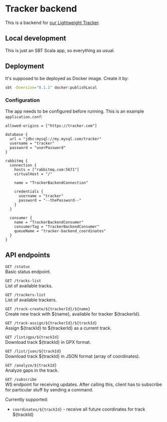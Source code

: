 # Tracker backend

This is a backend for [our Lightweight Tracker](https://github.com/litvinov-tabor2022/lightweight-gps-tracker).

## Local development

This is just an SBT Scala app, so everything as usual.

## Deployment

It's supposed to be deployed as Docker image. Create it by:

```bash
sbt -Dversion="0.1.1" docker:publishLocal
```

### Configuration

The app needs to be configured before running. This is an example `application.conf`:

```hocon
allowed-origins = ["https://tracker.com"]

database {
  url = "jdbc:mysql://my.mysql.com/tracker"
  username = "tracker"
  password = "userPassword"
}

rabbitmq {
  connection {
    hosts = ["rabbitmq.com:5671"]
    virtualHost = "/"

    name = "TrackerBackendConnection"

    credentials {
      username = "tracker"
      password = "--thePassword--"
    }
  }

  consumer {
    name = "TrackerBackendConsumer"
    consumerTag = "TrackerBackendConsumer"
    queueName = "tracker-backend_coordinates"
  }
}
```

## API endpoints

`GET /status`  
Basic status endpoint.

`GET /tracks-list`  
List of available tracks.

`GET /trackers-list`  
List of available trackers.

`GET /track-create/${trackerId}/${name}`  
Create new track with ${name}, available for tracker ${trackerId}.

`GET /track-assign/${trackerId}/${trackId}`  
Assign ${trackId} to ${trackerId} as a current track.

`GET /list/gpx/${trackId}`  
Download track ${trackId} in GPX format.

`GET /list/json/${trackId}`  
Download track ${trackId} in JSON format (array of coordinates).

`GET /analyze/${trackId}`  
Analyze gaps in the track.

`GET /subscribe`  
WS endpoint for receiving updates. After calling this, client has to subscribe for particular stuff by sending a command.

Currently supported:

- `coordinates/${trackId}` - receive all future coordinates for track ${trackId}
